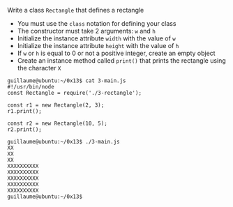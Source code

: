 Write a class ```Rectangle``` that defines a rectangle
- You must use the ```class``` notation for defining your class
- The constructor must take 2 arguments: ```w``` and ```h```
- Initialize the instance attribute ```width``` with the value of ```w```
- Initialize the instance attribute ```height``` with the value of ```h```
- If ```w``` or ```h``` is equal to 0 or not a positive integer, create an empty object
- Create an instance method called ```print()``` that prints the rectangle using the character ```X```
```
guillaume@ubuntu:~/0x13$ cat 3-main.js
#!/usr/bin/node
const Rectangle = require('./3-rectangle');

const r1 = new Rectangle(2, 3);
r1.print();

const r2 = new Rectangle(10, 5);
r2.print();

guillaume@ubuntu:~/0x13$ ./3-main.js
XX
XX
XX
XXXXXXXXXX
XXXXXXXXXX
XXXXXXXXXX
XXXXXXXXXX
XXXXXXXXXX
guillaume@ubuntu:~/0x13$
```
